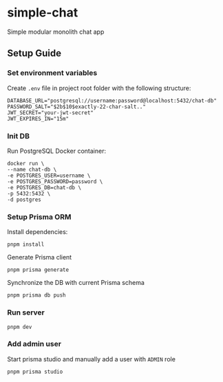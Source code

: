 # simple-chat

Simple modular monolith chat app

## Setup Guide

### Set environment variables

Create `.env` file in project root folder with the following structure:

```
DATABASE_URL="postgresql://username:password@localhost:5432/chat-db"
PASSWORD_SALT="$2b$10$exactly-22-char-salt.."
JWT_SECRET="your-jwt-secret"
JWT_EXPIRES_IN="15m"
```

### Init DB

Run PostgreSQL Docker container:

```
docker run \
--name chat-db \
-e POSTGRES_USER=username \
-e POSTGRES_PASSWORD=password \
-e POSTGRES_DB=chat-db \
-p 5432:5432 \
-d postgres
```

### Setup Prisma ORM

Install dependencies:

```
pnpm install
```

Generate Prisma client

```
pnpm prisma generate
```

Synchronize the DB with current Prisma schema

```
pnpm prisma db push
```

### Run server

```
pnpm dev
```

### Add admin user

Start prisma studio and manually add a user with `ADMIN` role

```
pnpm prisma studio
```
